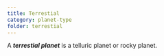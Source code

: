 ```yaml
---
title: Terrestial
category: planet-type
folder: terrestial
---
```


A ***terrestial planet*** is a telluric planet or rocky planet. 
